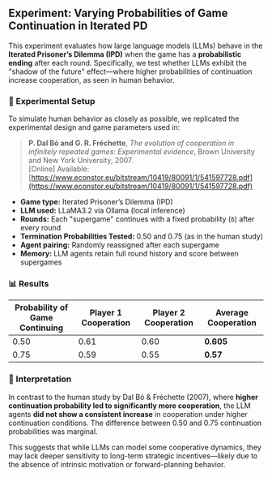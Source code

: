 ## Experiment: Varying Probabilities of Game Continuation in Iterated PD

This experiment evaluates how large language models (LLMs) behave in the **Iterated Prisoner’s Dilemma (IPD)** when the game has a **probabilistic ending** after each round. Specifically, we test whether LLMs exhibit the "shadow of the future" effect—where higher probabilities of continuation increase cooperation, as seen in human behavior.

### 🔬 Experimental Setup

To simulate human behavior as closely as possible, we replicated the experimental design and game parameters used in:

> **P. Dal Bó and G. R. Fréchette**, *The evolution of cooperation in infinitely repeated games: Experimental evidence*, Brown University and New York University, 2007.  
> [Online] Available: [https://www.econstor.eu/bitstream/10419/80091/1/541597728.pdf](https://www.econstor.eu/bitstream/10419/80091/1/541597728.pdf)

- **Game type:** Iterated Prisoner’s Dilemma (IPD)
- **LLM used:** LLaMA3.2 via Ollama (local inference)
- **Rounds:** Each "supergame" continues with a fixed probability (`δ`) after every round
- **Termination Probabilities Tested:** 0.50 and 0.75 (as in the human study)
- **Agent pairing:** Randomly reassigned after each supergame
- **Memory:** LLM agents retain full round history and score between supergames

### 📊 Results

| Probability of Game Continuing | Player 1 Cooperation | Player 2 Cooperation | **Average Cooperation** |
|-------------------------------|-----------------------|-----------------------|--------------------------|
| 0.50                          | 0.61                  | 0.60                  | **0.605**                |
| 0.75                          | 0.59                  | 0.55                  | **0.57**                 |

### 🧠 Interpretation

In contrast to the human study by Dal Bó & Fréchette (2007), where **higher continuation probability led to significantly more cooperation**, the LLM agents **did not show a consistent increase** in cooperation under higher continuation conditions. The difference between 0.50 and 0.75 continuation probabilities was marginal.

This suggests that while LLMs can model some cooperative dynamics, they may lack deeper sensitivity to long-term strategic incentives—likely due to the absence of intrinsic motivation or forward-planning behavior.
